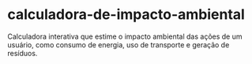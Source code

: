 # calculadora-de-impacto-ambiental
Calculadora interativa que estime o impacto ambiental das ações de um usuário, como consumo de energia, uso de transporte e geração de resíduos.
